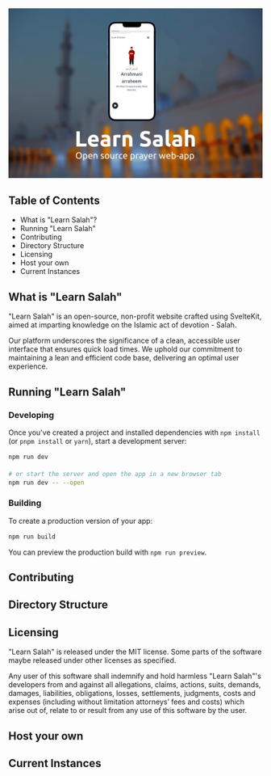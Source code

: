 <img src="learnsalah_header.jpg" alt="drawing" width="2000"/>

## Table of Contents

- What is "Learn Salah"?
- Running "Learn Salah"
- Contributing 
- Directory Structure
- Licensing
- Host your own
- Current Instances

## What is "Learn Salah"

"Learn Salah" is an open-source, non-profit website crafted using SvelteKit, aimed at imparting knowledge on the Islamic act of devotion - Salah.

Our platform underscores the significance of a clean, accessible user interface that ensures quick load times. We uphold our commitment to maintaining a lean and efficient code base, delivering an optimal user experience.


## Running "Learn Salah"

### Developing

Once you've created a project and installed dependencies with `npm install` (or `pnpm install` or `yarn`), start a development server:

```bash
npm run dev

# or start the server and open the app in a new browser tab
npm run dev -- --open
```

### Building

To create a production version of your app:

```bash
npm run build
```

You can preview the production build with `npm run preview`.

## Contributing

## Directory Structure

## Licensing

"Learn Salah" is released under the MIT license. Some parts of the software maybe released under other licenses as specified.

Any user of this software shall indemnify and hold harmless "Learn Salah"'s developers from and against all allegations, claims, actions, suits, demands, damages, liabilities, obligations, losses, settlements, judgments, costs and expenses (including without limitation attorneys’ fees and costs) which arise out of, relate to or result from any use of this software by the user.

## Host your own

## Current Instances


